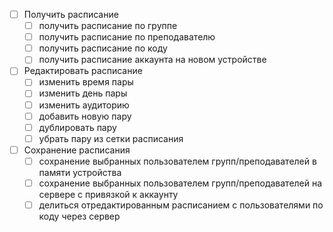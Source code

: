 - [ ] Получить расписание
	- [ ] получить расписание по группе
	- [ ] получить расписание по преподавателю
	- [ ] получить расписание по коду
	- [ ] получить расписание аккаунта на новом устройстве
- [ ] Редактировать расписание
	- [ ] изменить время пары
	- [ ] изменить день пары
	- [ ] изменить аудиторию
	- [ ] добавить новую пару
	- [ ] дублировать пару
	- [ ] убрать пару из сетки расписания
- [ ] Сохранение расписания
	- [ ] сохранение выбранных пользователем групп/преподавателей в памяти устройства
	- [ ] сохранение выбранных пользователем групп/преподавателей на сервере с привязкой к аккаунту
	- [ ] делиться отредактированным расписанием с пользователями по коду через сервер